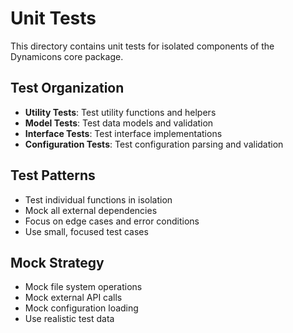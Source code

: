 # Unit Tests

This directory contains unit tests for isolated components of the Dynamicons core package.

## Test Organization

- **Utility Tests**: Test utility functions and helpers
- **Model Tests**: Test data models and validation
- **Interface Tests**: Test interface implementations
- **Configuration Tests**: Test configuration parsing and validation

## Test Patterns

- Test individual functions in isolation
- Mock all external dependencies
- Focus on edge cases and error conditions
- Use small, focused test cases

## Mock Strategy

- Mock file system operations
- Mock external API calls
- Mock configuration loading
- Use realistic test data

